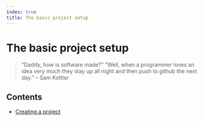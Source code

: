 ```yaml
---
index: true
title: The basic project setup
---
```


# The basic project setup

> “Daddy, how is software made?” “Well, when a programmer loves an idea very much they stay up all night and then push to github the next day.” – Sam Kottler

## Contents

- [Creating a project](01-creating-a-project.md)